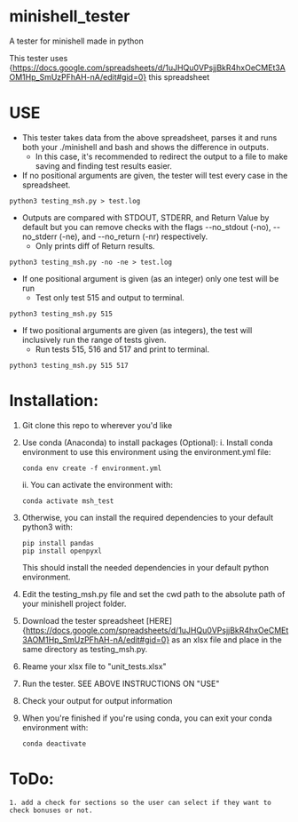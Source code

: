 # minishell_tester
A tester for minishell made in python

This tester uses {https://docs.google.com/spreadsheets/d/1uJHQu0VPsjjBkR4hxOeCMEt3AOM1Hp_SmUzPFhAH-nA/edit#gid=0} this spreadsheet 

# USE

- This tester takes data from the above spreadsheet, parses it and runs both your ./minishell and bash and shows the difference in outputs.
	- In this case, it's recommended to redirect the output to a file to make saving and finding test results easier.
- If no positional arguments are given, the tester will test every case in the spreadsheet. 
```
python3 testing_msh.py > test.log
```
- Outputs are compared with STDOUT, STDERR, and Return Value by default but you can remove checks with the flags --no_stdout (-no), --no_stderr (-ne), and --no_return (-nr) respectively.
	- Only prints diff of Return results.

```
python3 testing_msh.py -no -ne > test.log
```
- If one positional argument is given (as an integer) only one test will be run
	- Test only test 515 and output to terminal.

```
python3 testing_msh.py 515
```
- If two positional arguments are given (as integers), the test will inclusively run the range of tests given. 
	- Run tests 515, 516 and 517 and print to terminal.
```
python3 testing_msh.py 515 517
```

# Installation:

1. Git clone this repo to wherever you'd like
2. Use conda (Anaconda) to install packages (Optional):
	i.	Install conda environment to use this environment using the environment.yml file:

	```
	conda env create -f environment.yml
	```
	ii.	You can activate the environment with:

	```
	conda activate msh_test
	```

3. Otherwise, you can install the required dependencies to your default python3 with:

	```
	pip install pandas
	pip install openpyxl
	```

	This should install the needed dependencies in your default python environment.
4. Edit the testing_msh.py file and set the cwd path to the absolute path of your minishell project folder.
5. Download the tester spreadsheet [HERE]{https://docs.google.com/spreadsheets/d/1uJHQu0VPsjjBkR4hxOeCMEt3AOM1Hp_SmUzPFhAH-nA/edit#gid=0} as an xlsx file and place in the same directory as testing_msh.py.
6. Reame your xlsx file to "unit_tests.xlsx"
7. Run the tester. SEE ABOVE INSTRUCTIONS ON "USE"
8. Check your output for output information
9. When you're finished if you're using conda, you can exit your conda environment with:

	```
	conda deactivate
	```

# ToDo:
	1. add a check for sections so the user can select if they want to check bonuses or not.
